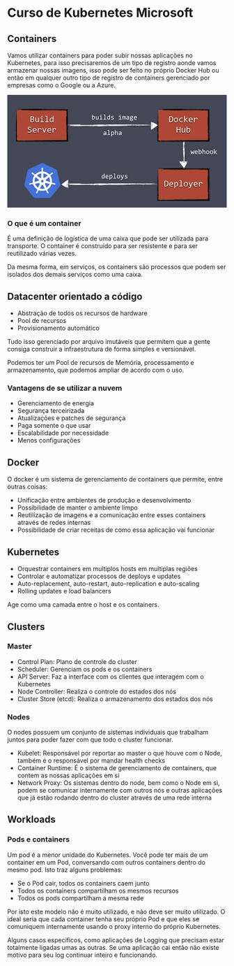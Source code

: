 # Curso de Kubernetes Microsoft

## Containers

Vamos utilizar containers para poder subir nossas aplicações no Kubernetes, para isso precisaremos de um tipo de registro aonde vamos armazenar nossas
imagens, isso pode ser feito no próprio Docker Hub ou então em qualquer outro tipo de registro de containers gerenciado por empresas como o Google ou
a Azure.

![Exemplo de deploy com Kubernetes](kubedeploy.png)

### O que é um container

É uma definição de logística de uma caixa que pode ser utilizada para transporte. O container é construído para ser resistente e para ser
reutilizado várias vezes.

Da mesma forma, em serviços, os containers são processos que podem ser isolados dos demais serviços como uma caixa.

## Datacenter orientado a código

- Abstração de todos os recursos de hardware
- Pool de recursos
- Provisionamento automático

Tudo isso gerenciado por arquivo imutáveis que permitem que a gente consiga construir a infraestrutura de forma simples e versionável.

Podemos ter um Pool de recursos de Memória, processamento e armazenamento, que podemos ampliar de acordo com o uso.

### Vantagens de se utilizar a nuvem

- Gerenciamento de energia
- Segurança terceirizada
- Atualizações e patches de segurança
- Paga somente o que usar
- Escalabilidade por necessidade
- Menos configurações
 
## Docker

O docker é um sistema de gerenciamento de containers que permite, entre outras coisas:

- Unificação entre ambientes de produção e desenvolvimento
- Possibilidade de manter o ambiente limpo
- Reutilização de imagens e a comunicação entre esses containers através de redes internas
- Possibilidade de criar receitas de como essa aplicação vai funcionar

## Kubernetes

- Orquestrar containers em multiplos hosts em multiplas regiões
- Controlar e automatizar processos de deploys e updates
- Auto-replacement, auto-restart, auto-replication e auto-scaling
- Rolling updates e load balancers

Age como uma camada entre o host e os containers.

## Clusters

### Master

- Control Plan: Plano de controle do cluster
- Scheduler: Gerenciam os pods e os containers
- API Server: Faz a interface com os clientes que interagem com o Kubernetes
- Node Controller: Realiza o controle do estados dos nós
- Cluster Store (etcd): Realiza o armazenamento dos estados dos nós

### Nodes

O nodes possuem um conjunto de sistemas individuais que trabalham juntos para poder fazer com que todo o cluster funcionar.

- Kubelet: Responsável por reportar ao master o que houve com o Node, também é o responsável por mandar health checks
- Container Runtime: É o sistema de gerenciamento de containers, que contem as nossas aplicações em si
- Network Proxy: Os sistemas dentro do node, bem como o Node em si, podem se comunicar internamente com outros nós e outras aplicações
  que já estão rodando dentro do cluster através de uma rede interna

## Workloads

### Pods e containers

Um pod é a menor unidade do Kubernetes. Você pode ter mais de um container em um Pod, conversando com outros containers dentro do mesmo pod.
Isto traz alguns problemas:

- Se o Pod cair, todos os containers caem junto
- Todos os containers compartilham os mesmos recursos
- Todos os pods compartilham a mesma rede

Por isto este modelo não é muito utilizado, e não deve ser muito utilizado. O ideal seria que cada container tenha seu próprio Pod e que eles se
comuniquem internamente usando o proxy interno do próprio Kubernetes.

Alguns casos específicos, como aplicações de Logging que precisam estar totalmente ligadas umas as outras. Se uma aplicação cai então não existe
motivo para seu log continuar inteiro e funcionando.
